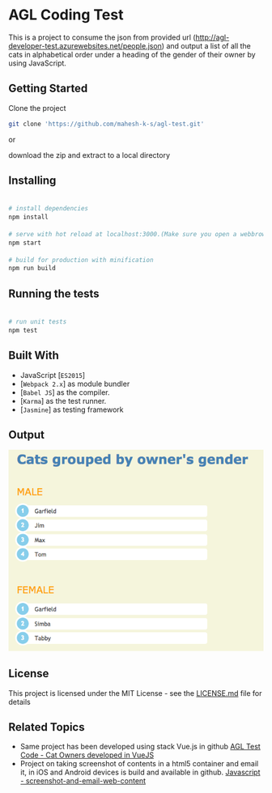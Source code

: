 # AGL Coding Test

This is a project to consume the json from provided url (http://agl-developer-test.azurewebsites.net/people.json) and output a list of all the cats in alphabetical order under a heading of the gender of their owner by using JavaScript.

## Getting Started

Clone the project 
```bash
git clone 'https://github.com/mahesh-k-s/agl-test.git'
```
or

download the zip and extract to a local directory


## Installing

```bash

# install dependencies 
npm install

# serve with hot reload at localhost:3000.(Make sure you open a webbrowser with web security disabled, so project with auto-render to that browser)
npm start

# build for production with minification
npm run build

```

## Running the tests
```bash

# run unit tests
npm test

```

## Built With

- JavaScript [`ES2015`]
- [`Webpack 2.x`] as module bundler
- [`Babel JS`] as the compiler.
- [`Karma`] as the test runner.
- [`Jasmine`] as testing framework

## Output

![alt tag](https://github.com/mahesh-k-s/agl-test/blob/master/assets/output-screenshot.png)

## License

This project is licensed under the MIT License - see the [LICENSE.md](LICENSE.md) file for details

## Related Topics

* Same project has been developed using stack Vue.js in github [AGL Test Code - Cat Owners developed in VueJS](https://github.com/mahesh-k-s/agl-test-vuejs)
* Project on taking screenshot of contents in a html5 container and email it, in iOS and Android devices is build and available in github. [Javascript - screenshot-and-email-web-content](https://github.com/mahesh-k-s/screenshot-and-email-web-content)


